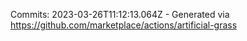 Commits: 2023-03-26T11:12:13.064Z - Generated via https://github.com/marketplace/actions/artificial-grass
<br>
